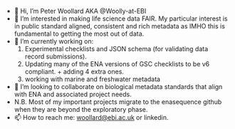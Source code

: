 - 👋 Hi, I’m Peter Woollard AKA @Woolly-at-EBI
- 👀 I’m interested in making life science data FAIR. My particular interest is in public standard aligned, consistent and rich metadata as IMHO this is fundamental to getting the most out of data. 
- 🌱 I’m currently working on:
  1) Experimental checklists and JSON schema (for validating data record submissions).
  2) Updating many of the ENA versions of GSC checklists to be v6 compliant. + adding 4 extra ones.
  3) working with marine and freshwater metadata
- 💞️ I’m looking to collaborate on biological metadata standards that align with ENA and associated project needs.
- N.B. Most of my important projects migrate to the enasequence github when they are beyond the exploratory phase.
- 📫 How to reach me:  woollard@ebi.ac.uk or linkedin.

<!---
Woolly-at-EBI/Woolly-at-EBI is a ✨ special ✨ repository because its `README.md` (this file) appears on your GitHub profile.
You can click the Preview link to take a look at your changes.
--->
